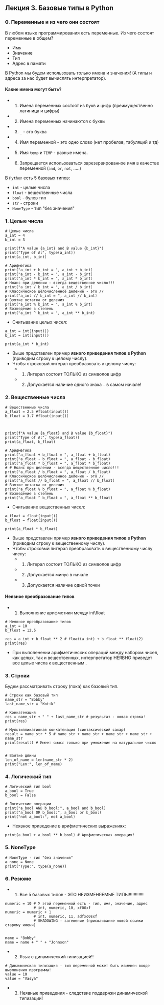 ## Лекция 3. Базовые типы в Python


### 0. Переменные и из чего они состоят
В любом языке программирования есть переменные. Из чего состоят переменные в общем?


* Имя
* Значение
* Тип
* Адрес в памяти

В Python мы будем использовать только имена и значения! (А типы и адреса за нас будет вычислять интерпретатор).

#### Какие имена могут быть?
* 1. Имена переменных состоят из букв и цифр (преимущественно латиница и цифры)
* 2. Имена переменных начинаются с буквы
* 3. `_` - это буква
* 4. Имя переменной - это одно слово (нет пробелов, табуляций и тд)
* 5. Имя `temp` и `TEMP` - разные имена.
* 6. Запрещается использоваться зарезервированное имя в качестве переменной (`and`, `or`, `not`, .....)


В `Python` есть 5 базовых типов:
* `int` - целые числа
* `float` - вещественные числа
* `bool` - булев тип
* `str` - строки
* `NoneType` - тип "без значения"


### 1. Целые числа
```
# Целые числа
a_int = 4
b_int = 3

print(f"A value {a_int} and B value {b_int}")
print("Type of A:", type(a_int))
print(a_int, b_int)

# Арифметика
print("a_int + b_int = ", a_int + b_int)
print("a_int - b_int = ", a_int - b_int)
print("a_int * b_int = ", a_int * b_int)
# Нюанс при делении - всегда вещественное число!!!
print("a_int / b_int = ", a_int / b_int)
# Классическое целочисленное деление - это //
print("a_int // b_int = ", a_int // b_int)
# Взятие остатка от деления
print("a_int % b_int = ", a_int % b_int)
# Возведение в степень
print("a_int ^ b_int = ", a_int ** b_int)
```

* Считывание целых чисел:
```
a_int = int(input())
b_int = int(input())

print(a_int * b_int)
```
* Выше представлен пример **явного приведения типов в Python** (приводим строку к целому числу).
* Чтобы строковый литерал преобразовать к целому числу:
    * 1) Литерал состоит ТОЛЬКО из символов цифр
    * 2) Допускается наличие одного знака `-` в самом начале!


### 2. Вещественные числа
```
# Вещественные числа
a_float = 2.5 #float(input())
b_float = 3.7 #float(input())



print(f"A value {a_float} and B value {b_float}")
print("Type of A:", type(a_float))
print(a_float, b_float)

# Арифметика
print("a_float + b_float = ", a_float + b_float)
print("a_float - b_float = ", a_float - b_float)
print("a_float * b_float = ", a_float * b_float)
# # Нюанс при делении - всегда вещественное число!!!
print("a_float / b_float = ", a_float / b_float)
# Классическое целочисленное деление - это //
print("a_float // b_float = ", a_float // b_float)
# Взятие остатка от деления
print("a_float % b_float = ", a_float % b_float)
# Возведение в степень
print("a_float ^ b_float = ", a_float ** b_float)
```

* Считывание вещественных чисел:
```
a_float = float(input())
b_float = float(input())

print(a_float * b_float)
```
* Выше представлен пример **явного приведения типов в Python** (приводим строку к вещественному числу).
* Чтобы строковый литерал преобразовать к вещественному числу числу:
    * 1) Литерал состоит ТОЛЬКО из символов цифр
    * 2) Допускается минус в начале
    * 3) Допускается наличие одной точки

#### Неявное преобразование типов
* 1) Выполнение арифметики между int\float
```
# Неявное преобразование типов
a_int = 10
b_float = 12.5

res = a_int + b_float ** 2 # float(a_int) + b_float ** float(2)
print(res)
```

* При выполенении арифметических операций между набором чисел, как целых, так и вещественных, интерпретатор НЕЯВНО приведет все целые числа к вещественным .

### 3. Строки
Будем рассматривать строку (пока) как базовый тип.
```
# Строки как базовый тип
name_str = "Bobby"
last_name_str = "Kotik"

# Конкатенация
res = name_str + " " + last_name_str # результат - новая строка!
print(res)

# Мультипликативная конкатенация (синтаксический сахар)
result = name_str * 5 # name_str + name_str + name_str + name_str + name_str
print(result) # Имеет смысл только при умножение на натуральное число


# Взятие длины
len_of_name = len(name_str * 2)
print("Len:", len_of_name)
```

### 4. Логический тип
```
# Логический тип bool
a_bool = True
b_bool = False

# Логические операции
print("a_bool AND b_bool:", a_bool and b_bool)
print("a_bool OR b_bool:", a_bool or b_bool)
print("not a_bool:", not a_bool)
```

* Неявное приведение в арифметических выражениях:
```
print(a_bool + a_bool ** b_bool) # Арифметическая операция!
```


### 5. NoneType
```
# NoneType - тип "без значения"
a_none = None
print("Type:", type(a_none))
```


### 6. Резюме
* 1) Все 5 базовых типов - ЭТО НЕИЗМЕНЯЕМЫЕ ТИПЫ!!!!!!!!!!!!
```
numeric = 10 # У этой переменной есть - тип, имя, значение, адрес
             # int, numeric, 10, xf00xf
numeric = numeric + 1
             # int, numeric, 11, adfxo0sxf
             # SHADOWING - затенение (присваивание новой ссылки старому имени)


name = "Bobby"
name = name + " " + "Johnson"
```
* 2) Язык с динамический типизацией!!
```
# Динамическая типизация - тип переменной может быть изменен входе выоплнения программы!
value = 10
value = "Vasya"
```

* 3) Неявные приведения - следствие поддержки динамической типизации!
